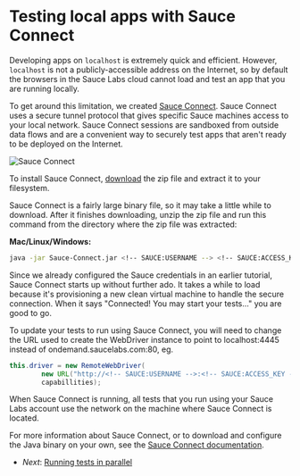 Testing local apps with Sauce Connect
=======

Developing apps on `localhost` is extremely quick and efficient. However, `localhost` is not a publicly-accessible
address on the Internet, so by default the browsers in the Sauce Labs cloud cannot 
load and test an app that you are running locally.

To get around this limitation, we created [Sauce Connect](https://saucelabs.com/docs/connect).
Sauce Connect uses a secure tunnel protocol that gives specific Sauce machines
access to your local network. Sauce Connect sessions are sandboxed
from outside data flows and are a convenient way to securely test apps that
aren't ready to be deployed on the Internet.

![Sauce Connect](##Diagram-Connect.png##)

To install Sauce Connect, [download](https://saucelabs.com/downloads/Sauce-Connect-latest.zip) the zip file and extract it to your filesystem.

Sauce Connect is a fairly large binary file, so it may take a little while to
download. After it finishes downloading, unzip the zip file and run this command from the directory where the zip file was extracted:

**Mac/Linux/Windows:**

```bash
java -jar Sauce-Connect.jar <!-- SAUCE:USERNAME --> <!-- SAUCE:ACCESS_KEY -->
```

Since we already configured the Sauce credentials in an earlier tutorial,
Sauce Connect starts up without further ado. It takes a while to load because
it's provisioning a new clean virtual machine to handle the
secure connection. When it says "Connected! You may start your tests..." you
are good to go.

To update your tests to run using Sauce Connect, you will need to change the URL used to create the WebDriver instance to point to localhost:4445 instead of ondemand.saucelabs.com:80, eg.

<!-- SAUCE:LOGIN -->

```java
this.driver = new RemoteWebDriver(
        new URL("http://<!-- SAUCE:USERNAME -->:<!-- SAUCE:ACCESS_KEY -->@localhost:4445/wd/hub"),
        capabillities);
```

When Sauce Connect is running, all tests that you run using your Sauce Labs
account use the network on the machine where Sauce Connect is located.

For more information about Sauce Connect, or to download and configure the
Java binary on your own, see the [Sauce Connect documentation](https://saucelabs.com/docs/connect).

* _Next_: [Running tests in parallel](##06-Parallelism.md##)
